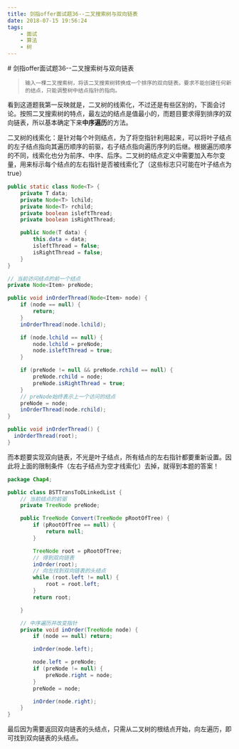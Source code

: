 ```yaml
---
title: 剑指offer面试题36--二叉搜索树与双向链表
date: 2018-07-15 19:56:24
tags: 
    - 面试
    - 算法
    - 树
---
```

<meta name="referrer" content="no-referrer" />
# 剑指offer面试题36--二叉搜索树与双向链表

> ```
> 输入一棵二叉搜索树，将该二叉搜索树转换成一个排序的双向链表。要求不能创建任何新的结点，只能调整树中结点指针的指向。
> ```

看到这道题我第一反映就是，二叉树的线索化，不过还是有些区别的，下面会讨论。按照二叉搜索树的特点，最左边的结点是值最小的，而题目要求得到排序的双向链表，所以基本确定下来**中序遍历**的方法。

二叉树的线索化：是针对每个叶则结点，为了将空指针利用起来，可以将叶子结点的左子结点指向其遍历顺序的前驱，右子结点指向遍历序列的后继。根据遍历顺序的不同，线索化也分为前序、中序、后序。二叉树的结点定义中需要加入布尔变量，用来标示每个结点的左右指针是否被线索化了（这些标志只可能在叶子结点为true）

```java
public static class Node<T> {
    private T data;
    private Node<T> lchild;
    private Node<T> rchild;
    private boolean isleftThread;
    private boolean isRightThread;

  	public Node(T data) {
    	this.data = data;
    	isleftThread = false;
    	isRightThread = false;
  	}
}

// 当前访问结点的前一个结点
private Node<Item> preNode;

public void inOrderThread(Node<Item> node) {
  	if (node == null) {
    	return;
  	}
  	inOrderThread(node.lchild);

  	if (node.lchild == null) {
    	node.lchild = preNode;
    	node.isleftThread = true;
  	}

  	if (preNode != null && preNode.rchild == null) {
    	preNode.rchild = node;
    	preNode.isRightThread = true;
  	}
  	// preNode始终表示上一个访问的结点
  	preNode = node;
  	inOrderThread(node.rchild);
}

public void inOrderThread() {
  inOrderThread(root);
}
```

而本题要实现双向链表，不光是叶子结点，所有结点的左右指针都要重新设置。因此将上面的限制条件（左右子结点为空才线索化）去掉，就得到本题的答案！

```java
package Chap4;

public class BSTTransToDLinkedList {
    // 当前结点的前驱
    private TreeNode preNode;

    public TreeNode Convert(TreeNode pRootOfTree) {
        if (pRootOfTree == null) {
            return null;
        }

        TreeNode root = pRootOfTree;
        // 得到双向链表
        inOrder(root);
        // 向左找到双向链表的头结点
        while (root.left != null) {
            root = root.left;
        }
        return root;

    }

    // 中序遍历并改变指针
    private void inOrder(TreeNode node) {
        if (node == null) return;

        inOrder(node.left);

        node.left = preNode;
        if (preNode != null) {
            preNode.right = node;
        }
        preNode = node;

        inOrder(node.right);
    }
}

```

最后因为需要返回双向链表的头结点，只需从二叉树的根结点开始，向左遍历，即可找到双向链表的头结点。

